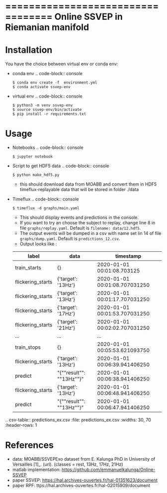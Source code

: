 ==================================
Online SSVEP in Riemanian manifold
==================================

Installation
============
You have the choice between virtual env or conda env:

- conda env
   .. code-block:: console

      $ conda env create -f  environment.yml
      $ conda activate ssvep-env

- virtual env
   .. code-block:: console

      $ python3 -m venv ssvep-env
      $ source ssvep-env/bin/activate
      $ pip install -r requirements.txt

Usage
======
- Notebooks
   .. code-block:: console

      $ jupyter notebook
- Script to get HDF5 data
    .. code-block:: console

      $ python make_hdf5.py

    - this should download data from MOABB and convert them in HDF5
   timeflux-replayable data that will be stored in folder ./data

- Timeflux
    .. code-block:: console

      $ timeflux -d graphs/main.yaml

    - This should display events and predictions in the console.
    - If you want to try an choose the subject to replay, change line 8 in file
    `graphs/replay.yaml`. Default is `filename: data/12.hdf5`.
    - The output events will be dumped in a csv with name set lin 14 of file
    `graphs/dump.yaml`.  Default is `predictions_12.csv`.
    -  Output looks like :

    
    | label           | data                     |timestamp                        |
    |-----------------|--------------------------|-------------------------------- |
    |train_starts     | {}                       | 2020-01-01 00:01:08.703125      |
    |flickering_starts | {'target': '13Hz'}       | 2020-01-01 00:01:08.707031250   |
    |flickering_starts | {'target': '13Hz'}       | 2020-01-01 00:01:17.707031250   |
    |flickering_starts | {'target': '17Hz'}       | 2020-01-01 00:01:53.707031250   |
    |flickering_starts | {'target': '21Hz'}       | 2020-01-01 00:02:02.707031250   |
    |...              |  ...                     |  ...                            |
    |train_stops      | {}                       | 2020-01-01 00:05:53.621093750   |
    | flickering_starts| {'target': '13Hz'}       | 2020-01-01 00:06:39.941406250   |
    |predict          | "{""result"": ""13Hz""}" | 2020-01-01 00:06:38.941406250   |
    |flickering_starts | {'target': '13Hz'}       | 2020-01-01 00:06:48.941406250   |
    |predict          | "{""result"": ""13Hz""}" | 2020-01-01 00:06:47.941406250   |



.. csv-table:: predictions_ex.csv
   :file: predictions_ex.csv
   :widths: 30, 70
   :header-rows: 1


References
===========
- data: MOABB/SSVEPExo dataset from E. Kalunga PhD in University of Versailles [1]_. (url). (classes = rest, 13Hz, 17Hz, 21Hz)
- matlab implementation: https://github.com/emmanuelkalunga/Online-SSVEP
- paper SSVEP: https://hal.archives-ouvertes.fr/hal-01351623/document
- paper RPF: ttps://hal.archives-ouvertes.fr/hal-02015909/document
